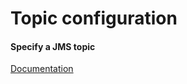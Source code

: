 # Topic configuration
#### Specify a JMS topic
<a href="http://docs.jboss.org/hornetq/2.2.14.Final/user-manual/en/html_single/index.html#jms-core-mapping" target="_blank">Documentation</a>

